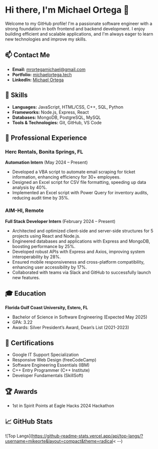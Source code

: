 # Hi there, I'm Michael Ortega 👋

Welcome to my GitHub profile! I'm a passionate software engineer with a strong foundation in both frontend and backend development. I enjoy building efficient and scalable applications, and I'm always eager to learn new technologies and improve my skills.

## 📫 Contact Me
- **Email:** [mrortegamichael@gmail.com](mailto:mrortegamichael@gmail.com)
- **Portfolio:** [michaelortega.tech](https://michaelortega.tech)
- **LinkedIn:** [Michael Ortega](https://www.linkedin.com/in/michael-ortega-88b201222/)

## 🔧 Skills
- **Languages:** JavaScript, HTML/CSS, C++, SQL, Python
- **Frameworks:** Node.js, Express, React
- **Databases:** MongoDB, PostgreSQL, MySQL
- **Tools & Technologies:** Git, GitHub, VS Code

## 💼 Professional Experience

### Herc Rentals, Bonita Springs, FL
**Automation Intern** (May 2024 – Present)
- Developed a VBA script to automate email scraping for ticket information, enhancing efficiency for 30+ employees.
- Designed an Excel script for CSV file formatting, speeding up data analysis by 40%.
- Implemented an Excel script with Power Query for inventory audits, reducing audit time by 35%.

### AIM-HI, Remote
**Full Stack Developer Intern** (February 2024 – Present)
- Architected and optimized client-side and server-side structures for 5 projects using React and Node.js.
- Engineered databases and applications with Express and MongoDB, boosting performance by 25%.
- Developed robust APIs with Express and Axios, improving system interoperability by 28%.
- Ensured mobile responsiveness and cross-platform compatibility, enhancing user accessibility by 17%.
- Collaborated with teams via Slack and GitHub to successfully launch new features.

## 🎓 Education

**Florida Gulf Coast University, Estero, FL**
- Bachelor of Science in Software Engineering (Expected May 2025)
- GPA: 3.22
- Awards: Silver President’s Award, Dean’s List (2021-2023)

## 📜 Certifications
- Google IT Support Specialization
- Responsive Web Design (freeCodeCamp)
- Software Engineering Essentials (IBM)
- C++ Entry Programmer (C++ Institute)
- Developer Fundamentals (SkillSoft)

## 🏆 Awards
- 1st in Spirit Points at Eagle Hacks 2024 Hackathon

## 📈 GitHub Stats
![Top Langs](https://github-readme-stats.vercel.app/api/top-langs/?username=mikeorte&layout=compact&theme=radical< --)

<!-- EXTRA POSSIBLE STATS TO DISPLAY
![Michael's GitHub stats](https://github-readme-stats.vercel.app/api?username=mikeorte&show_icons=true&theme=radical)
![Top Langs](https://github-readme-stats.vercel.app/api/top-langs/?username=mikeorte&layout=compact&theme=radical)
![GitHub Streak](https://github-readme-streak-stats.herokuapp.com/?user=mikeorte&theme=dark)
![trophy](https://github-profile-trophy.vercel.app/?username=mikeorte&theme=radical)
![Michael's Activity Graph](https://activity-graph.herokuapp.com/graph?username=mikeorte&theme=rogue) --> 
